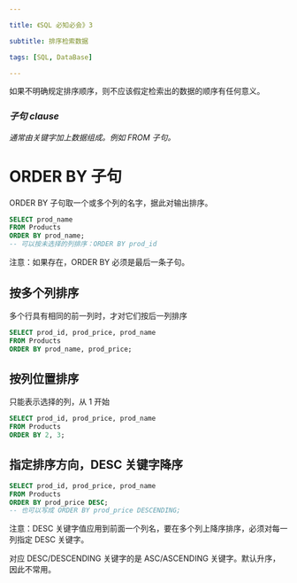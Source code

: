 ```yaml
---

title: 《SQL 必知必会》3

subtitle: 排序检索数据

tags: [SQL, DataBase]

---
```



如果不明确规定排序顺序，则不应该假定检索出的数据的顺序有任何意义。

### *子句 clause*
*通常由关键字加上数据组成。例如 FROM 子句。*

# ORDER BY 子句
ORDER BY 子句取一个或多个列的名字，据此对输出排序。
```sql
SELECT prod_name
FROM Products
ORDER BY prod_name;
-- 可以按未选择的列排序：ORDER BY prod_id
```

注意：如果存在，ORDER BY 必须是最后一条子句。

## 按多个列排序
多个行具有相同的前一列时，才对它们按后一列排序
```sql
SELECT prod_id, prod_price, prod_name
FROM Products
ORDER BY prod_name, prod_price;
```

## 按列位置排序
只能表示选择的列，从 1 开始
```sql
SELECT prod_id, prod_price, prod_name 
FROM Products 
ORDER BY 2, 3;
```

## 指定排序方向，DESC 关键字降序
```sql
SELECT prod_id, prod_price, prod_name 
FROM Products 
ORDER BY prod_price DESC;
-- 也可以写成 ORDER BY prod_price DESCENDING;
```

注意：DESC 关键字值应用到前面一个列名，要在多个列上降序排序，必须对每一列指定 DESC 关键字。

对应 DESC/DESCENDING 关键字的是 ASC/ASCENDING 关键字。默认升序，因此不常用。
